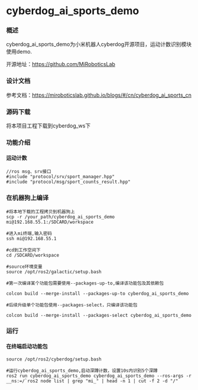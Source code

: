 # cyberdog_ai_sports_demo

### 概述

cyberdog_ai_sports_demo为小米机器人cyberdog开源项目，运动计数识别模块使用demo.

开源地址：https://github.com/MiRoboticsLab

### 设计文档

参考文档：https://miroboticslab.github.io/blogs/#/cn/cyberdog_ai_sports_cn

### 源码下载

将本项目工程下载到cyberdog_ws下

### 功能介绍

#### 运动计数

```
//ros msg、srv接口
#include "protocol/srv/sport_manager.hpp"
#include "protocol/msg/sport_counts_result.hpp"
```

### 在机器狗上编译

```shell
#将本地下载的工程拷贝到机器狗上
scp -r /your_path/cyberdog_ai_sports_demo mi@192.168.55.1:/SDCARD/workspace

#进入mi终端,输入密码
ssh mi@192.168.55.1   

#cd到工作空间下
cd /SDCARD/workspace  

#source环境变量
source /opt/ros2/galactic/setup.bash    

#第一次编译某个功能包需要使用--packages-up-to,编译该功能包及其依赖包

colcon build --merge-install --packages-up-to cyberdog_ai_sports_demo

#后续升级单个功能包使用--packages-select，只编译该功能包

colcon build --merge-install --packages-select cyberdog_ai_sports_demo
```

### 运行
#### 在终端启动功能包

``` 
source /opt/ros2/cyberdog/setup.bash

#运行cyberdog_ai_sports_demo,启动深蹲计数，设置10s内识别5个深蹲
ros2 run cyberdog_ai_sports_demo cyberdog_ai_sports_demo --ros-args -r __ns:=/`ros2 node list | grep "mi_" | head -n 1 | cut -f 2 -d "/"

```